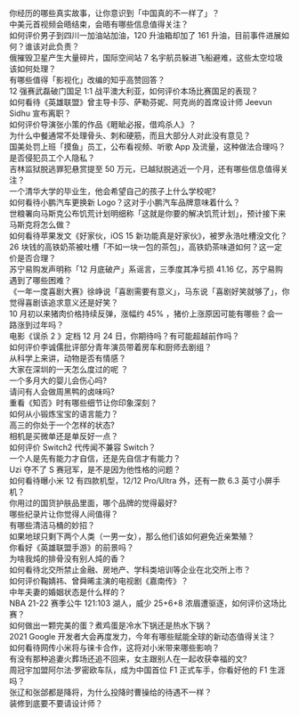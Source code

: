你经历的哪些真实故事，让你意识到「中国真的不一样了」？  
中美元首视频会晤结束，会晤有哪些信息值得关注？  
如何评价男子到四川一加油站加油，120 升油箱却加了 161 升油，目前事件进展如何？谁该对此负责？  
俄摧毁卫星产生大量碎片，国际空间站 7 名宇航员躲进飞船避难，这些太空垃圾该如何处理？  
有哪些值得「影视化」改编的知乎高赞回答？  
12 强赛武磊破门国足 1:1 战平澳大利亚，如何评价本场比赛国足的表现？  
如何看待《英雄联盟》曾主导卡莎、萨勒芬妮、阿克尚的首席设计师 Jeevun Sidhu 宣布离职？  
如何评价导演张小策的作品《睚眦必报，借鸡杀人》？  
为什么中餐通常不处理骨头、刺和硬筋，而且大部分人对此没有意见？  
国美处罚上班「摸鱼」员工，公布看视频、听歌 App 及流量，这种做法合理吗？是否侵犯员工个人隐私？  
吉林监狱脱逃罪犯悬赏提至 50 万元，已越狱脱逃近一个月，还有哪些信息值得关注？  
一个清华大学的毕业生，他会希望自己的孩子上什么学校呢?  
如何看待小鹏汽车更换新 Logo？这对于小鹏汽车品牌意味着什么？  
世粮署向马斯克公布饥荒计划明细称「这就是你要的解决饥荒计划」，预计接下来马斯克将怎么做？  
如何看待苹果发文《好家伙，iOS 15 新功能真是好家伙》，被罗永浩吐槽没文化？  
26 块钱的高铁奶茶被吐槽「不如一块一包的茶包」，高铁奶茶味道如何？这一定价是否合理？  
苏宁易购发声明称「12 月底破产」系谣言，三季度其净亏损 41.16 亿，苏宁易购遇到了哪些困难？  
《一年一度喜剧大赛》徐峥说「喜剧需要有意义」，马东说「喜剧好笑就够了」，你觉得喜剧该追求意义还是好笑？  
10 月初以来猪肉价格持续反弹，涨幅约 45% ，猪价上涨原因可能有哪些？会一路涨到过年吗？  
电影《误杀 2 》定档 12 月 24 日，你期待吗？有可能超越前作吗？  
如何评价李诚儒批评部分青年演员带着房车和厨师去剧组？  
从科学上来讲，动物是否有情感？  
大家在深圳的一天怎么度过的呢 ？  
一个多月大的婴儿会伤心吗?  
请问有人会做周黑鸭的卤味吗?  
重看《知否》时有哪些细节让你印象深刻？  
如何从小锻炼宝宝的语言能力？  
高三的你处于一个怎样的状态?  
相机是买微单还是单反好一点？  
如何评价 Switch2 代传闻不兼容 Switch？  
一个人是先有能力才自信，还是先自信才有能力？  
Uzi 夺不了 S 赛冠军，是不是因为他性格的问题？  
如何看待曝小米 12 有四款机型，12/12 Pro/Ultra 外，还有一款 6.3 英寸小屏手机？  
你用过的国货护肤品里面，哪个品牌的觉得最好?  
哪些纪录片让你觉得人间值得？  
有哪些清洁马桶的妙招？  
如果地球只剩下两个人类（一男一女），那么他们该如何避免近亲繁殖？  
你看好《英雄联盟手游》的前景吗？  
为啥我炖的排骨没有别人炖的香？  
如何看待北交所禁止金融、房地产、学科类培训等企业在北交所上市？  
如何评价鞠婧祎、曾舜晞主演的电视剧《嘉南传》？  
中年夫妻的婚姻状态是什么样的？  
NBA 21-22 赛季公牛 121:103 湖人，威少 25+6+8 浓眉遭驱逐，如何评价这场比赛？  
如何做出一颗完美的蛋？煮鸡蛋是冷水下锅还是热水下锅？  
2021 Google 开发者大会再度发力，今年有哪些赋能全球的新动态值得关注？  
如何看待网传小米将与徕卡合作，这将对小米带来哪些影响？  
有没有那种追妻火葬场还追不回来，女主跟别人在一起收获幸福的文?  
周冠宇加盟阿尔法·罗密欧车队，成为中国首位 F1 正式车手，你看好他的 F1 生涯吗？  
张辽和张郃都是降将，为什么投降时曹操给的待遇不一样？  
装修到底要不要请设计师？  
